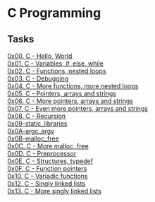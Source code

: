 # C Programming

## Tasks

[0x00. C - Hello, World](https://github.com/Hiluhree/alx-low_level_programming/tree/master/0x00-hello_world)</br>
[0x01. C - Variables, if, else, while](https://github.com/Hiluhree/alx-low_level_programming/tree/master/0x01-variables_if_else_while)</br>
[0x02. C - Functions, nested loops](https://github.com/Hiluhree/alx-low_level_programming/tree/master/0x02-functions_nested_loops)</br>
[0x03. C - Debugging](https://github.com/Hiluhree/alx-low_level_programming/tree/master/0x03-debugging)</br>
[0x04. C - More functions, more nested loops](https://github.com/Hiluhree/alx-low_level_programming/tree/master/0x04-more_functions_nested_loops)</br>
[0x05. C - Pointers, arrays and strings](https://github.com/Hiluhree/alx-low_level_programming/tree/master/0x05-pointers_arrays_strings)</br>
[0x06. C - More pointers, arrays and strings](https://github.com/Hiluhree/alx-low_level_programming/tree/master/0x06-pointers_arrays_strings)</br>
[0x07. C - Even more pointers, arrays and strings](https://github.com/Hiluhree/alx-low_level_programming/tree/master/0x07-pointers_arrays_strings)</br>
[0x08. C - Recursion](https://github.com/Hiluhree/alx-low_level_programming/tree/master/0x08-recursion)</br>
[0x09-static_libraries](https://github.com/Hiluhree/alx-low_level_programming/tree/master/0x09-static_libraries)</br>
[0x0A-argc_argv](https://github.com/Hiluhree/alx-low_level_programming/tree/master/0x0A-argc_argv)</br>
[0x0B-malloc_free](https://github.com/Hiluhree/alx-low_level_programming/tree/master/0x0B-malloc_free)</br>
[0x0C. C - More malloc, free](https://github.com/Hiluhree/alx-low_level_programming/tree/master/0x0C-more_malloc_free)</br>
[0x0D. C - Preprocessor](https://github.com/Hiluhree/alx-low_level_programming/tree/master/0x0D-preprocessor)</br>
[0x0E. C - Structures, typedef](https://github.com/Hiluhree/alx-low_level_programming/tree/master/0x0E-structures_typedef)</br>
[0x0F. C - Function pointers](https://github.com/Hiluhree/alx-low_level_programming/tree/master/0x0F-function_pointers)</br>
[0x10. C - Variadic functions](https://github.com/Hiluhree/alx-low_level_programming/tree/master/0x10-variadic_functions)</br>
[0x12. C - Singly linked lists](https://github.com/Hiluhree/alx-low_level_programming/tree/master/0x12-singly_linked_lists)</br>
[0x13. C - More singly linked lists]()</br>
